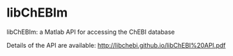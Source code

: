 # libChEBIm
libChEBIm: a Matlab API for accessing the ChEBI database

Details of the API are available: http://libchebi.github.io/libChEBI%20API.pdf
